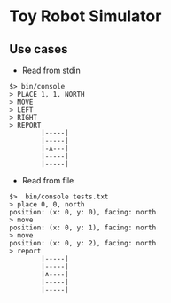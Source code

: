 # Toy Robot Simulator

## Use cases

- Read from stdin

```(bash)
$> bin/console
> PLACE 1, 1, NORTH
> MOVE
> LEFT
> RIGHT
> REPORT
        |-----|
        |-----|
        |-ʌ---|
        |-----|
        |-----|

```

- Read from file

```(bash)
$>  bin/console tests.txt
> place 0, 0, north
position: (x: 0, y: 0), facing: north
> move
position: (x: 0, y: 1), facing: north
> move
position: (x: 0, y: 2), facing: north
> report
        |-----|
        |-----|
        |ʌ----|
        |-----|
        |-----|

```
